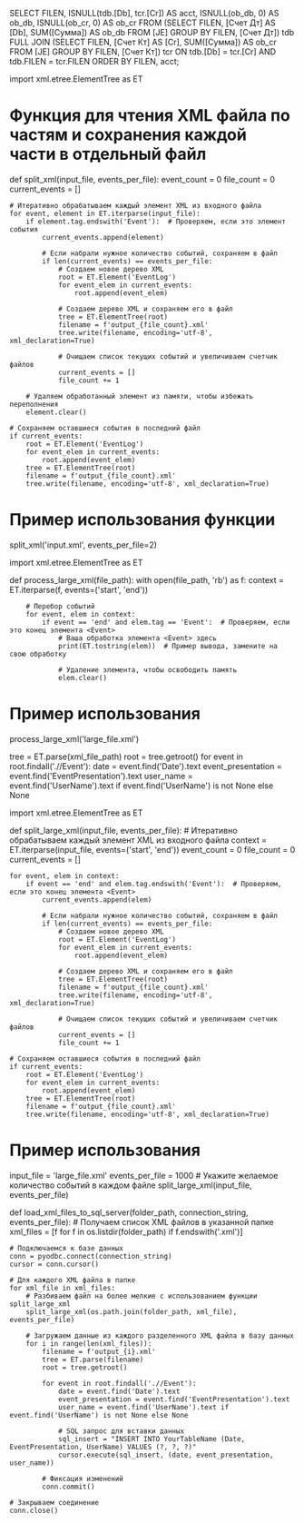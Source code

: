 SELECT FILEN,
       ISNULL(tdb.[Db], tcr.[Cr]) AS acct,
       ISNULL(ob_db, 0) AS ob_db,
       ISNULL(ob_cr, 0) AS ob_cr
FROM 
    (SELECT FILEN, [Счет Дт] AS [Db], SUM([Сумма]) AS ob_db 
     FROM [JE] 
     GROUP BY FILEN, [Счет Дт]) tdb
FULL JOIN 
    (SELECT FILEN, [Счет Кт] AS [Cr], SUM([Сумма]) AS ob_cr 
     FROM [JE] 
     GROUP BY FILEN, [Счет Кт]) tcr 
ON tdb.[Db] = tcr.[Cr] AND tdb.FILEN = tcr.FILEN
ORDER BY FILEN, acct;



import xml.etree.ElementTree as ET

# Функция для чтения XML файла по частям и сохранения каждой части в отдельный файл
def split_xml(input_file, events_per_file):
    event_count = 0
    file_count = 0
    current_events = []

    # Итеративно обрабатываем каждый элемент XML из входного файла
    for event, element in ET.iterparse(input_file):
        if element.tag.endswith('Event'):  # Проверяем, если это элемент события
            current_events.append(element)

            # Если набрали нужное количество событий, сохраняем в файл
            if len(current_events) == events_per_file:
                # Создаем новое дерево XML
                root = ET.Element('EventLog')
                for event_elem in current_events:
                    root.append(event_elem)

                # Создаем дерево XML и сохраняем его в файл
                tree = ET.ElementTree(root)
                filename = f'output_{file_count}.xml'
                tree.write(filename, encoding='utf-8', xml_declaration=True)
                
                # Очищаем список текущих событий и увеличиваем счетчик файлов
                current_events = []
                file_count += 1

        # Удаляем обработанный элемент из памяти, чтобы избежать переполнения
        element.clear()

    # Сохраняем оставшиеся события в последний файл
    if current_events:
        root = ET.Element('EventLog')
        for event_elem in current_events:
            root.append(event_elem)
        tree = ET.ElementTree(root)
        filename = f'output_{file_count}.xml'
        tree.write(filename, encoding='utf-8', xml_declaration=True)

# Пример использования функции
split_xml('input.xml', events_per_file=2)


import xml.etree.ElementTree as ET

def process_large_xml(file_path):
    with open(file_path, 'rb') as f:
        context = ET.iterparse(f, events=('start', 'end'))

        # Перебор событий
        for event, elem in context:
            if event == 'end' and elem.tag == 'Event':  # Проверяем, если это конец элемента <Event>
                # Ваша обработка элемента <Event> здесь
                print(ET.tostring(elem))  # Пример вывода, замените на свою обработку

                # Удаление элемента, чтобы освободить память
                elem.clear()

# Пример использования
process_large_xml('large_file.xml')


tree = ET.parse(xml_file_path)
    root = tree.getroot()
    for event in root.findall('.//Event'):
        date = event.find('Date').text
        event_presentation = event.find('EventPresentation').text
        user_name = event.find('UserName').text if event.find('UserName') is not None else None

import xml.etree.ElementTree as ET

def split_large_xml(input_file, events_per_file):
    # Итеративно обрабатываем каждый элемент XML из входного файла
    context = ET.iterparse(input_file, events=('start', 'end'))
    event_count = 0
    file_count = 0
    current_events = []

    for event, elem in context:
        if event == 'end' and elem.tag.endswith('Event'):  # Проверяем, если это конец элемента <Event>
            current_events.append(elem)

            # Если набрали нужное количество событий, сохраняем в файл
            if len(current_events) == events_per_file:
                # Создаем новое дерево XML
                root = ET.Element('EventLog')
                for event_elem in current_events:
                    root.append(event_elem)

                # Создаем дерево XML и сохраняем его в файл
                tree = ET.ElementTree(root)
                filename = f'output_{file_count}.xml'
                tree.write(filename, encoding='utf-8', xml_declaration=True)
                
                # Очищаем список текущих событий и увеличиваем счетчик файлов
                current_events = []
                file_count += 1

    # Сохраняем оставшиеся события в последний файл
    if current_events:
        root = ET.Element('EventLog')
        for event_elem in current_events:
            root.append(event_elem)
        tree = ET.ElementTree(root)
        filename = f'output_{file_count}.xml'
        tree.write(filename, encoding='utf-8', xml_declaration=True)

# Пример использования
input_file = 'large_file.xml'
events_per_file = 1000  # Укажите желаемое количество событий в каждом файле
split_large_xml(input_file, events_per_file)


def load_xml_files_to_sql_server(folder_path, connection_string, events_per_file):
    # Получаем список XML файлов в указанной папке
    xml_files = [f for f in os.listdir(folder_path) if f.endswith('.xml')]

    # Подключаемся к базе данных
    conn = pyodbc.connect(connection_string)
    cursor = conn.cursor()

    # Для каждого XML файла в папке
    for xml_file in xml_files:
        # Разбиваем файл на более мелкие с использованием функции split_large_xml
        split_large_xml(os.path.join(folder_path, xml_file), events_per_file)
        
        # Загружаем данные из каждого разделенного XML файла в базу данных
        for i in range(len(xml_files)):
            filename = f'output_{i}.xml'
            tree = ET.parse(filename)
            root = tree.getroot()

            for event in root.findall('.//Event'):
                date = event.find('Date').text
                event_presentation = event.find('EventPresentation').text
                user_name = event.find('UserName').text if event.find('UserName') is not None else None

                # SQL запрос для вставки данных
                sql_insert = "INSERT INTO YourTableName (Date, EventPresentation, UserName) VALUES (?, ?, ?)"
                cursor.execute(sql_insert, (date, event_presentation, user_name))

            # Фиксация изменений
            conn.commit()

    # Закрываем соединение
    conn.close()
